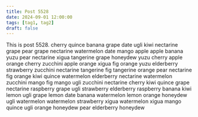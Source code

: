 ```yaml
---
title: Post 5528
date: 2024-09-01 12:00:00
tags: [tag1, tag2]
draft: false
---
```

This is post 5528.
cherry
quince
banana
grape
date
ugli
kiwi
nectarine
grape
pear
grape
nectarine
watermelon
date
mango
apple
apple
banana
yuzu
pear
nectarine
xigua
tangerine
grape
honeydew
yuzu
cherry
apple
orange
cherry
zucchini
apple
orange
xigua
fig
orange
yuzu
elderberry
strawberry
zucchini
nectarine
tangerine
fig
tangerine
orange
pear
nectarine
fig
orange
kiwi
quince
watermelon
elderberry
nectarine
watermelon
zucchini
mango
fig
mango
ugli
zucchini
nectarine
cherry
kiwi
quince
grape
nectarine
raspberry
grape
ugli
strawberry
elderberry
raspberry
banana
kiwi
lemon
ugli
grape
lemon
date
banana
watermelon
lemon
orange
honeydew
ugli
watermelon
watermelon
strawberry
xigua
watermelon
xigua
mango
quince
ugli
orange
honeydew
pear
elderberry
honeydew
